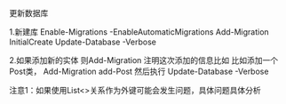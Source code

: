 更新数据库

1.新建库
Enable-Migrations -EnableAutomaticMigrations
Add-Migration InitialCreate
Update-Database -Verbose

2.如果添加新的实体
则Add-Migration 注明这次添加的信息比如
比如添加一个Post类，
Add-Migration add-Post
然后执行
Update-Database -Verbose


注意1：如果使用List<>关系作为外键可能会发生问题，具体问题具体分析